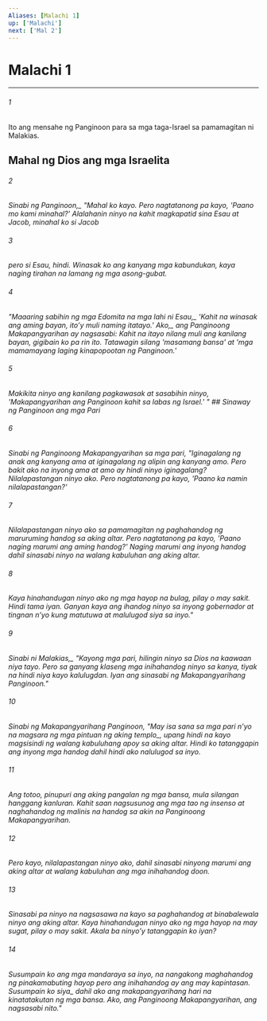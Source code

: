 ```yaml
---
Aliases: [Malachi 1]
up: ['Malachi']
next: ['Mal 2']
---
```

# Malachi 1

***






















###### 1 










Ito ang mensahe ng Panginoon para sa mga taga-Israel sa pamamagitan ni Malakias.

## Mahal ng Dios ang mga Israelita 





















###### 2 










<i class="trans-change">Sinabi ng Panginoon,_ "Mahal ko kayo. Pero nagtatanong pa kayo, 'Paano mo kami minahal?' Alalahanin ninyo na kahit magkapatid sina Esau at Jacob, minahal ko si Jacob 





















###### 3 










pero si Esau, hindi. Winasak ko ang kanyang mga kabundukan, kaya naging tirahan na lamang ng mga asong-gubat. 





















###### 4 










"Maaaring sabihin ng mga Edomita <i class="trans-change">na mga lahi ni Esau,_ 'Kahit na winasak ang aming bayan, itoʼy muli naming itatayo.' <i class="trans-change">Ako,_ ang Panginoong Makapangyarihan ay nagsasabi: Kahit na itayo nilang muli ang kanilang bayan, gigibain ko pa rin ito. Tatawagin silang 'masamang bansa' at 'mga mamamayang laging kinapopootan ng Panginoon.' 





















###### 5 










Makikita ninyo ang kanilang pagkawasak at sasabihin ninyo, 'Makapangyarihan ang Panginoon kahit sa labas ng Israel.' " ## Sinaway ng Panginoon ang mga Pari 





















###### 6 










Sinabi ng Panginoong Makapangyarihan sa mga pari, "Iginagalang ng anak ang kanyang ama at iginagalang ng alipin ang kanyang amo. Pero bakit ako na inyong ama at amo ay hindi ninyo iginagalang? Nilalapastangan ninyo ako. Pero nagtatanong pa kayo, 'Paano ka namin nilalapastangan?' 





















###### 7 










Nilalapastangan ninyo ako sa pamamagitan ng paghahandog ng maruruming handog sa aking altar. Pero nagtatanong pa kayo, 'Paano naging marumi ang aming handog?' Naging marumi ang inyong handog dahil sinasabi ninyo na walang kabuluhan ang aking altar. 





















###### 8 










Kaya hinahandugan ninyo ako ng mga hayop na bulag, pilay o may sakit. Hindi tama iyan. Ganyan kaya ang ihandog ninyo sa inyong gobernador at tingnan nʼyo kung matutuwa at malulugod siya sa inyo." 





















###### 9 










<i class="trans-change">Sinabi ni Malakias,_ "Kayong mga pari, hilingin ninyo sa Dios na kaawaan niya tayo. Pero sa ganyang klaseng mga inihahandog ninyo sa kanya, tiyak na hindi niya kayo kalulugdan. Iyan ang sinasabi ng Makapangyarihang Panginoon." 





















###### 10 










Sinabi ng Makapangyarihang Panginoon, "May isa sana sa mga pari nʼyo na magsara ng mga pintuan <i class="trans-change">ng aking templo_, upang hindi na kayo magsisindi ng walang kabuluhang apoy sa aking altar. Hindi ko tatanggapin ang inyong mga handog dahil hindi ako nalulugod sa inyo. 





















###### 11 










Ang totoo, pinupuri ang aking pangalan ng mga bansa, mula silangan hanggang kanluran. Kahit saan nagsusunog ang mga tao ng insenso at naghahandog ng malinis na handog sa akin na Panginoong Makapangyarihan. 





















###### 12 










Pero kayo, nilalapastangan ninyo ako, dahil sinasabi ninyong marumi ang aking altar at walang kabuluhan ang mga inihahandog doon. 





















###### 13 










Sinasabi pa ninyo na nagsasawa na kayo sa paghahandog at binabalewala ninyo ang aking altar. Kaya hinahandugan ninyo ako ng mga hayop na may sugat, pilay o may sakit. Akala ba ninyoʼy tatanggapin ko iyan? 





















###### 14 










Susumpain ko ang mga mandaraya sa inyo, na nangakong maghahandog ng pinakamabuting hayop pero ang inihahandog ay ang may kapintasan. <i class="trans-change">Susumpain ko siya_ dahil ako ang makapangyarihang hari na kinatatakutan ng mga bansa. Ako, ang Panginoong Makapangyarihan, ang nagsasabi nito."
